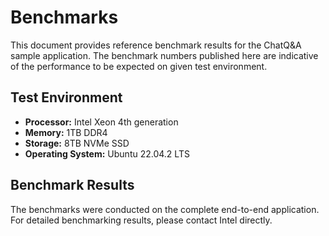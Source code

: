 # Benchmarks

This document provides reference benchmark results for the ChatQ&A sample application. The benchmark numbers published here are indicative of the performance to be expected on given test environment.

## Test Environment

- **Processor:** Intel Xeon 4th generation
- **Memory:** 1TB DDR4
- **Storage:** 8TB NVMe SSD
- **Operating System:** Ubuntu 22.04.2 LTS

## Benchmark Results

The benchmarks were conducted on the complete end-to-end application. For detailed benchmarking results, please contact Intel directly.